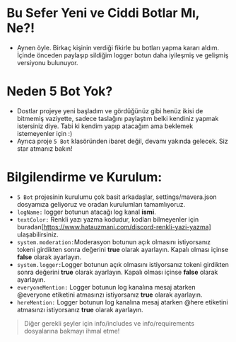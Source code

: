 # Bu Sefer Yeni ve Ciddi Botlar Mı, Ne?!
* Aynen öyle. Birkaç kişinin verdiği fikirle bu botları yapma kararı aldım. İçinde önceden paylaşıp sildiğim logger botun daha iyileşmiş ve gelişmiş versiyonu bulunuyor.
# Neden 5 Bot Yok?
* Dostlar projeye yeni başladım ve gördüğünüz gibi henüz ikisi de bitmemiş vaziyette, sadece taslağını paylaştım belki kendiniz yapmak istersiniz diye. Tabi ki kendim yapıp atacağım ama beklemek istemeyenler için :)
* Ayrıca proje `5 Bot` klasöründen ibaret değil, devamı yakında gelecek. Siz star atmanız bakın!
# Bilgilendirme ve Kurulum:
* `5 Bot` projesinin kurulumu çok basit arkadaşlar, settings/mavera.json dosyamıza geliyoruz ve oradan kurulumları tamamlıyoruz.
* `logName:` logger botunun atacağı log kanal __ismi__.
* `textColor:` Renkli yazı yazma kodudur, kodları bilmeyenler için buradan[https://www.hatauzmani.com/discord-renkli-yazi-yazma] ulaşabilirsiniz.
* `system.moderation:`Moderasyon botunun açık olmasını istiyorsanız tokeni girdikten sonra değerini **true** olarak ayarlayın. Kapalı olması içinse **false** olarak ayarlayın.
* `system.logger:`Logger botunun açık olmasını istiyorsanız tokeni girdikten sonra değerini **true** olarak ayarlayın. Kapalı olması içinse **false** olarak ayarlayın.
* `everyoneMention:` Logger botunun log kanalına mesaj atarken @everyone etiketini atmasınzı istiyorsanız **true** olarak ayarlayın.
* `hereMention:` Logger botunun log kanalına mesaj atarken @here etiketini atmasınzı istiyorsanız **true** olarak ayarlayın.
> Diğer gerekli şeyler için info/includes ve info/requirements dosyalarına bakmayı ihmal etme!
